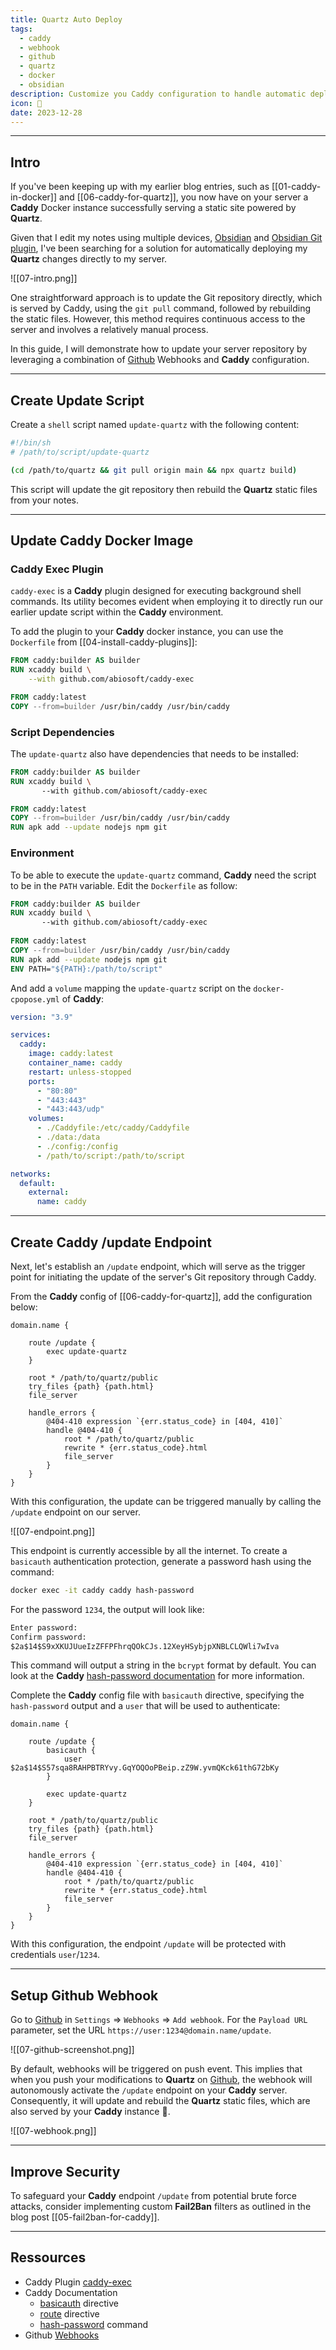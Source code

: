 ```yaml
---
title: Quartz Auto Deploy
tags:
  - caddy
  - webhook
  - github
  - quartz
  - docker
  - obsidian
description: Customize you Caddy configuration to handle automatic deployment of your static Quartz website using GitHub webhooks.
icon: 🚀
date: 2023-12-28
---
```


---

## Intro

If you've been keeping up with my earlier blog entries, such as [[01-caddy-in-docker]] and [[06-caddy-for-quartz]], you now have on your server a **Caddy** Docker instance successfully serving a static site powered by **Quartz**.

Given that I edit my notes using multiple devices, [Obsidian](https://obsidian.md) and [Obsidian Git plugin](https://github.com/denolehov/obsidian-git), I've been searching for a solution for automatically deploying my **Quartz** changes directly to my server.

![[07-intro.png]]

One straightforward approach is to update the Git repository directly, which is served by Caddy, using the `git pull` command, followed by rebuilding the static files. However, this method requires continuous access to the server and involves a relatively manual process.

In this guide, I will demonstrate how to update your server repository by leveraging a combination of [Github](https://github.com) Webhooks and **Caddy** configuration.

---

## Create Update Script

Create a `shell` script named `update-quartz` with the following content:

```bash
#!/bin/sh
# /path/to/script/update-quartz

(cd /path/to/quartz && git pull origin main && npx quartz build)
```

This script will update the git repository then rebuild the **Quartz** static files from your notes.

---

## Update Caddy Docker Image

### Caddy Exec Plugin

`caddy-exec` is a **Caddy** plugin designed for executing background shell commands. Its utility becomes evident when employing it to directly run our earlier update script within the **Caddy** environment.

To add the plugin to your **Caddy** docker instance, you can use the `Dockerfile` from [[04-install-caddy-plugins]]:

```dockerfile {2-3}
FROM caddy:builder AS builder
RUN xcaddy build \
	--with github.com/abiosoft/caddy-exec

FROM caddy:latest
COPY --from=builder /usr/bin/caddy /usr/bin/caddy
```

### Script Dependencies

The `update-quartz` also have dependencies that needs to be installed:

```dockerfile {7}
FROM caddy:builder AS builder
RUN xcaddy build \
       --with github.com/abiosoft/caddy-exec

FROM caddy:latest
COPY --from=builder /usr/bin/caddy /usr/bin/caddy
RUN apk add --update nodejs npm git
```

### Environment

To be able to execute the `update-quartz` command, **Caddy** need the script to be in the `PATH` variable. Edit the `Dockerfile` as follow:

```dockerfile {8}
FROM caddy:builder AS builder
RUN xcaddy build \
       --with github.com/abiosoft/caddy-exec
       
FROM caddy:latest
COPY --from=builder /usr/bin/caddy /usr/bin/caddy
RUN apk add --update nodejs npm git
ENV PATH="${PATH}:/path/to/script"
```

And add a `volume` mapping the `update-quartz` script on the `docker-cpopose.yml` of **Caddy**:

```yml {16}
version: "3.9"

services:
  caddy:
    image: caddy:latest
    container_name: caddy
    restart: unless-stopped
    ports:
      - "80:80"
      - "443:443"
      - "443:443/udp"
    volumes:
      - ./Caddyfile:/etc/caddy/Caddyfile
      - ./data:/data
      - ./config:/config
      - /path/to/script:/path/to/script

networks:
  default:
    external:
      name: caddy
```

---

## Create Caddy /update Endpoint

Next, let's establish an `/update` endpoint, which will serve as the trigger point for initiating the update of the server's Git repository through Caddy.

From the **Caddy** config of [[06-caddy-for-quartz]], add the configuration below:

```text {3-5}
domain.name {

	route /update {
		exec update-quartz
	}

	root * /path/to/quartz/public
	try_files {path} {path.html}
	file_server

	handle_errors {
		@404-410 expression `{err.status_code} in [404, 410]`
		handle @404-410 {
			root * /path/to/quartz/public
			rewrite * {err.status_code}.html
			file_server
		}
	}
}
```

With this configuration, the update can be triggered manually by calling the `/update` endpoint on our server.

![[07-endpoint.png]]

This endpoint is currently accessible by all the internet. To create a `basicauth` authentication protection, generate a password hash using the command:

```bash
docker exec -it caddy caddy hash-password
```

For the password `1234`, the output will look like:

```txt
Enter password:  
Confirm password:  
$2a$14$S9xXKUJUueIzZFFPFhrqQOkCJs.12XeyHSybjpXNBLCLQWli7wIva
```

This command will output a string in the `bcrypt` format by default. You can look at the **Caddy** [hash-password documentation](https://caddyserver.com/docs/command-line#caddy-hash-password) for more information.

Complete the **Caddy** config file with `basicauth` directive, specifying the `hash-password` output and a `user` that will be used to authenticate:

```text {4-6}
domain.name {

	route /update {
		basicauth {
			user $2a$14$S57sqa8RAHPBTRYvy.GqYOQOoPBeip.zZ9W.yvmQKck61thG72bKy
		}

		exec update-quartz
	}

	root * /path/to/quartz/public
	try_files {path} {path.html}
	file_server

	handle_errors {
		@404-410 expression `{err.status_code} in [404, 410]`
		handle @404-410 {
			root * /path/to/quartz/public
			rewrite * {err.status_code}.html
			file_server
		}
	}
}
```

With this configuration, the endpoint `/update` will be protected with credentials `user`/`1234`.

---

## Setup Github Webhook

Go to [Github](https://github.com) in `Settings` => `Webhooks` => `Add webhook`.
For the `Payload URL` parameter, set the URL `https://user:1234@domain.name/update`.

![[07-github-screenshot.png]]

By default, webhooks will be triggered on push event. This implies that when you push your modifications to **Quartz** on [Github](https://github.com), the webhook will autonomously activate the `/update` endpoint on your **Caddy** server. Consequently, it will update and rebuild the **Quartz** static files, which are also served by your **Caddy** instance 🚀.

![[07-webhook.png]]

---

## Improve Security

To safeguard your **Caddy** endpoint `/update` from potential brute force attacks, consider implementing custom **Fail2Ban** filters as outlined in the blog post [[05-fail2ban-for-caddy]].

---

## Ressources

- Caddy Plugin [caddy-exec](https://github.com/abiosoft/caddy-exec)
- Caddy Documentation
  - [basicauth](https://caddyserver.com/docs/caddyfile/directives/basicauth) directive
  - [route](https://caddyserver.com/docs/caddyfile/directives/route#route) directive
  - [hash-password](https://caddyserver.com/docs/command-line#caddy-hash-password) command
- Github [Webhooks](https://docs.github.com/en/webhooks)
